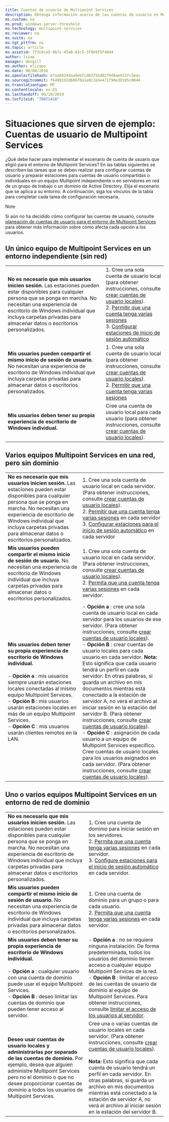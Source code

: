 ```yaml
---
title: Cuentas de usuario de Multipoint Services
description: Obtenga información acerca de las cuentas de usuario en Multipoint Services, especialmente qué tipo usar para distintos escenarios.
ms.custom: na
ms.prod: windows-server-threshold
ms.technology: multipoint-services
ms.reviewer: na
ms.suite: na
ms.tgt_pltfrm: na
ms.topic: article
ms.assetid: 7f3c6ce5-9b7c-45a0-83c5-3f9b9f5f48d4
author: lizap
manager: dongill
ms.author: elizapo
ms.date: 08/04/2016
ms.openlocfilehash: 67aa84244aa9ebfcd8375bd82f9d6ae431fc5eac
ms.sourcegitcommit: f6490192d686f0a1e0c2ebe471f98e30105c0844
ms.translationtype: MT
ms.contentlocale: es-ES
ms.lasthandoff: 09/10/2019
ms.locfileid: "70871418"
---
```

# <a name="example-scenarios-multipoint-services-user-accounts"></a>Situaciones que sirven de ejemplo: Cuentas de usuario de Multipoint Services
¿Qué debe hacer para implementar el escenario de cuenta de usuario que eligió para el entorno de Multipoint Services? En las tablas siguientes se describen las tareas que se deben realizar para configurar cuentas de usuario y preparar estaciones para cuentas de usuario compartidas o individuales en un equipo Multipoint independiente o en servidores en red de un grupo de trabajo o un dominio de Active Directory. Elija el escenario que se aplica a su entorno. A continuación, siga los vínculos de la tabla para completar cada tarea de configuración necesaria.  
  
> [!NOTE]  
> Si aún no ha decidido cómo configurar las cuentas de usuario, consulte [planeación de cuentas de usuario para el entorno de Multipoint Services](Plan-user-accounts-for-your-MultiPoint-services-environment.md) para obtener más información sobre cómo afecta cada opción a los usuarios.  
  
## <a name="single-multipoint-services-computer-in-a-stand-alone-environment-no-network"></a>Un único equipo de Multipoint Services en un entorno independiente (sin red)  
  
|||  
|-|-|  
|**No es necesario que mis usuarios inicien sesión.** Las estaciones pueden estar disponibles para cualquier persona que se ponga en marcha. No necesitan una experiencia de escritorio de Windows individual que incluya carpetas privadas para almacenar datos o escritorios personalizados.|1.  Cree una sola cuenta de usuario local (para obtener instrucciones, consulte [crear cuentas de usuario locales](Create-local-user-accounts.md)).<br />2.  [Permitir que una cuenta tenga varias sesiones](Allow-one-account-to-have-multiple-sessions.md)<br />3.  [Configurar estaciones de inicio de sesión automático](Configure-stations-for-automatic-logon.md)|  
|**Mis usuarios pueden compartir el mismo inicio de sesión de usuario.** No necesitan una experiencia de escritorio de Windows individual que incluya carpetas privadas para almacenar datos o escritorios personalizados.|1.  Cree una sola cuenta de usuario local (para obtener instrucciones, consulte [crear cuentas de usuario locales](Create-local-user-accounts.md)).<br />2.  [Permitir que una cuenta tenga varias sesiones](Allow-one-account-to-have-multiple-sessions.md)|  
|**Mis usuarios deben tener su propia experiencia de escritorio de Windows individual.**|Cree una cuenta de usuario local para cada usuario (para obtener instrucciones, consulte [crear cuentas de usuario locales](Create-local-user-accounts.md)).|  
  
## <a name="multiple-multipoint-services-computers-on-a-network-but-with-no-domain"></a>Varios equipos Multipoint Services en una red, pero sin dominio  
  
|||  
|-|-|  
|**No es necesario que mis usuarios inicien sesión.** Las estaciones pueden estar disponibles para cualquier persona que se ponga en marcha. No necesitan una experiencia de escritorio de Windows individual que incluya carpetas privadas para almacenar datos o escritorios personalizados.|1.  Cree una sola cuenta de usuario local en cada servidor. (Para obtener instrucciones, consulte [crear cuentas de usuario locales](Create-local-user-accounts.md)).<br />2.  [Permitir que una cuenta tenga varias sesiones](Allow-one-account-to-have-multiple-sessions.md) en cada servidor<br />3.  [Configurar estaciones para el inicio de sesión automático](Configure-stations-for-automatic-logon.md) en cada servidor|  
|**Mis usuarios pueden compartir el mismo inicio de sesión de usuario.** No necesitan una experiencia de escritorio de Windows individual que incluya carpetas privadas para almacenar datos o escritorios personalizados.|1.  Cree una sola cuenta de usuario local en cada servidor. (Para obtener instrucciones, consulte [crear cuentas de usuario locales](Create-local-user-accounts.md)).<br />2.  [Permita que una cuenta tenga varias sesiones](Allow-one-account-to-have-multiple-sessions.md) en cada servidor.|  
|**Mis usuarios deben tener su propia experiencia de escritorio de Windows individual.**<br /><br />-   **Opción a** : mis usuarios siempre usarán estaciones locales conectadas al mismo equipo Multipoint Services.<br />-   **Opción B** : mis usuarios usarán estaciones locales en más de un equipo Multipoint Services.<br />-   **Opción C** : mis usuarios usarán clientes remotos en la LAN.|-   **Opción a** : cree una sola cuenta de usuario local en cada servidor para los usuarios de ese servidor. (Para obtener instrucciones, consulte [crear cuentas de usuario locales](Create-local-user-accounts.md)).<br />-   **Opción B** : crear cuentas de usuario locales para cada usuario en cada servidor. **Nota:** Esto significa que cada usuario tendrá un perfil en cada servidor. En otras palabras, si guarda un archivo en mis documentos mientras está conectado a la estación de servidor A, no verá el archivo al iniciar sesión en la estación del servidor B. (Para obtener instrucciones, consulte [crear cuentas de usuario locales](Create-local-user-accounts.md)).<br />-   **Opción C** : asignación de cada usuario a un equipo de Multipoint Services específico. Cree cuentas de usuario locales para los usuarios asignados en cada servidor. (Para obtener instrucciones, consulte [crear cuentas de usuario locales](Create-local-user-accounts.md)).|  
  
## <a name="one-or-more-multipoint-services-computers-in-a-domain-network-environment"></a>Uno o varios equipos Multipoint Services en un entorno de red de dominio  
  
|||  
|-|-|  
|**No es necesario que mis usuarios inicien sesión.** Las estaciones pueden estar disponibles para cualquier persona que se ponga en marcha. No necesitan una experiencia de escritorio de Windows individual que incluya carpetas privadas para almacenar datos o escritorios personalizados.|1.  Cree una cuenta de dominio para iniciar sesión en los servidores.<br />2.  [Permita que una cuenta tenga varias sesiones](Allow-one-account-to-have-multiple-sessions.md) en cada servidor.<br />3.  [Configure estaciones para el inicio de sesión automático](Configure-stations-for-automatic-logon.md) en cada servidor.|  
|**Mis usuarios pueden compartir el mismo inicio de sesión de usuario.** No necesitan una experiencia de escritorio de Windows individual que incluya carpetas privadas para almacenar datos o escritorios personalizados.|1.  Cree una cuenta de dominio para un grupo o para cada usuario.<br />2.  [Permita que una cuenta tenga varias sesiones](Allow-one-account-to-have-multiple-sessions.md) en cada servidor.|  
|**Mis usuarios deben tener su propia experiencia de escritorio de Windows individual.**<br /><br />-   **Opción a** : cualquier usuario con una cuenta de dominio puede usar el equipo Multipoint Services.<br />-   **Opción B** : deseo limitar las cuentas de dominio que pueden tener acceso al servidor.|-   **Opción a** : no se requiere ninguna instalación. De forma predeterminada, todos los usuarios del dominio tienen acceso a cualquier equipo Multipoint Services de la red.<br />-   **Opción B** : limitar el acceso de las cuentas de usuario de dominio al equipo de Multipoint Services. Para obtener instrucciones, consulte [limitar el acceso de los usuarios al servidor](limit-users--access-to-the-server-in-multipoint-services.md).|  
|**Deseo usar cuentas de usuario locales y administrarlas por separado de las cuentas de dominio.** Por ejemplo, desea que alguien administre Multipoint Services pero no el dominio o que no desee proporcionar cuentas de dominio a todos los usuarios de Multipoint Services.|Cree una o varias cuentas de usuario locales en cada servidor. (Para obtener instrucciones, consulte [crear cuentas de usuario locales](Create-local-user-accounts.md)).<br /><br />**Nota:** Esto significa que cada cuenta de usuario tendrá un perfil en cada servidor. En otras palabras, si guarda un archivo en mis documentos mientras está conectado a la estación de servidor A, no verá el archivo al iniciar sesión en la estación del servidor B.|  